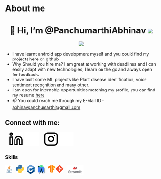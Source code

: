 # About me
<h1 align="center"> 👋 Hi, I’m @PanchumarthiAbhinav <img src="https://media.giphy.com/media/hvRJCLFzcasrR4ia7z/giphy.gif" width="35"></h1>


<p align="center">
  <a href="https://github.com/DenverCoder1/readme-typing-svg"><img src="https://readme-typing-svg.herokuapp.com?lines=Computer+Science+Student;Android+Application+Developer;Machine+Learning+Enthusiast;DS%20|%20Algorithms%20|%20OOP%20;Always%20learning%20new%20things&center=true&width=500&height=50"></a>
</p>

- I have learnt android app development myself and you could find my projects here on github.
- Why Should you hire me?
   I am great at working with deadlines and I can easily adapt with new technologies, I learn on the go and always open for feedback.
- I have built some ML projects like Plant disease identification, voice sentiment recognition and many other.
- I am open for internship opportunities matching my profile, you can find my resume [here](https://drive.google.com/file/d/19NRg3rRSpC6sMdgGazFjUUAhBBstvCiT/view?usp=sharing)
- 📫 You could reach me through my E-Mail ID - abhinavpanchumarthi@gmail.com
## Connect with me:
&nbsp;&nbsp;
[![website](./img/linkedin-light.svg)](https://www.linkedin.com/in/panchumarthi-abhinav/r#gh-light-mode-only)
[![website](./img/linkedin-dark.svg)](https://www.linkedin.com/in/panchumarthi-abhinav/#gh-dark-mode-only)
&nbsp;&nbsp;
[![website](./img/instagram-light.svg)](https://www.instagram.com/abhinavpanchumarthi/?hl=enr#gh-light-mode-only)
[![website](./img/instagram-dark.svg)](https://www.instagram.com/abhinavpanchumarthi/r#gh-dark-mode-only)

### Skills
&nbsp;&nbsp;
<img align="left" alt="Java" width="26px" src="./img/java.png" style="padding-right:10px;" />
&nbsp;&nbsp;
<img align="left" alt="Python" width="26px" src="./img/python.png" style="padding-right:10px;" />
&nbsp;&nbsp;
<img align="left" alt="C++" width="26px" src="./img/c++.png" style="padding-right:10px;" />
&nbsp;&nbsp;
<img align="left" alt="Android Studio" width="23px" src="./img/androidstudio.png" style="padding-right:10px;" />
&nbsp;&nbsp;
<img align="left" alt="Tensorflow" width="26px" src="./img/tensorflow.png"  />
&nbsp;&nbsp;
<img align="left" alt="Git" width="26px" src="./img/git.png" style="padding-right:10px;" />
&nbsp;&nbsp;
<img align="left" alt="Git" width="56px" src="./img/streamlit.svg" style="padding-right:10px;" />
